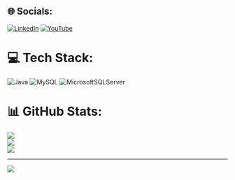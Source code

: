 
## 🌐 Socials:
[![LinkedIn](https://img.shields.io/badge/LinkedIn-%230077B5.svg?logo=linkedin&logoColor=white)](https://www.linkedin.com/in/rahul-s-445678236/) [![YouTube](https://img.shields.io/badge/YouTube-%23FF0000.svg?logo=YouTube&logoColor=white)](https://www.youtube.com/channel/UCmNHw19hFa8xec8kks82ybQ) 

# 💻 Tech Stack:
![Java](https://img.shields.io/badge/java-%23ED8B00.svg?style=for-the-badge&logo=java&logoColor=white) ![MySQL](https://img.shields.io/badge/mysql-%2300f.svg?style=for-the-badge&logo=mysql&logoColor=white) ![MicrosoftSQLServer](https://img.shields.io/badge/Microsoft%20SQL%20Sever-CC2927?style=for-the-badge&logo=microsoft%20sql%20server&logoColor=white)
# 📊 GitHub Stats:
![](https://github-readme-stats.vercel.app/api?username=Rahulseenu02&theme=radical&hide_border=false&include_all_commits=false&count_private=false)<br/>
![](https://github-readme-streak-stats.herokuapp.com/?user=Rahulseenu02&theme=radical&hide_border=false)<br/>
![](https://github-readme-stats.vercel.app/api/top-langs/?username=Rahulseenu02&theme=radical&hide_border=false&include_all_commits=false&count_private=false&layout=compact)

---
[![](https://visitcount.itsvg.in/api?id=Rahulseenu02&icon=0&color=0)](https://visitcount.itsvg.in)

<!-- Proudly created with GPRM ( https://gprm.itsvg.in ) -->
